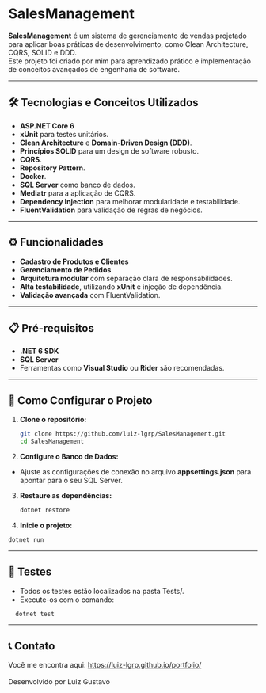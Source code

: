 # SalesManagement

**SalesManagement** é um sistema de gerenciamento de vendas projetado para aplicar boas práticas de desenvolvimento, como Clean Architecture, CQRS, SOLID e DDD. 
<br>
Este projeto foi criado por mim para aprendizado prático e implementação de conceitos avançados de engenharia de software.

---

## 🛠 Tecnologias e Conceitos Utilizados

- **ASP.NET Core 6**
- **xUnit** para testes unitários.
- **Clean Architecture** e **Domain-Driven Design (DDD)**.
- **Princípios SOLID** para um design de software robusto.
- **CQRS**.
- **Repository Pattern**.
- **Docker**.
- **SQL Server** como banco de dados.
- **Mediatr** para a aplicação de CQRS.
- **Dependency Injection** para melhorar modularidade e testabilidade.
- **FluentValidation** para validação de regras de negócios.


---

## ⚙️ Funcionalidades

- **Cadastro de Produtos e Clientes**
- **Gerenciamento de Pedidos**
- **Arquitetura modular** com separação clara de responsabilidades.
- **Alta testabilidade**, utilizando **xUnit** e injeção de dependência.
- **Validação avançada** com FluentValidation.

---

## 📋 Pré-requisitos

- **.NET 6 SDK**
- **SQL Server**
- Ferramentas como **Visual Studio** ou **Rider** são recomendadas.

---

## 🚀 Como Configurar o Projeto

1. **Clone o repositório:**

   ```bash
   git clone https://github.com/luiz-lgrp/SalesManagement.git
   cd SalesManagement
   ```
2. **Configure o Banco de Dados:**

- Ajuste as configurações de conexão no arquivo **appsettings.json** para apontar para o seu SQL Server.

3. **Restaure as dependências:**
   ```bash
   dotnet restore
   ```

4. **Inicie o projeto:**
```bash
dotnet run
```

---

## 🧪 Testes
- Todos os testes estão localizados na pasta Tests/.
- Execute-os com o comando:
 ```bash
   dotnet test
```

---

## 📞 Contato
Você me encontra aqui: https://luiz-lgrp.github.io/portfolio/
<br><br>
Desenvolvido por Luiz Gustavo

